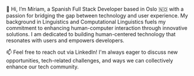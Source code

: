 👋 Hi, I’m Míriam, a Spanish Full Stack Developer based in Oslo 🇳🇴 with a passion for bridging the gap between technology and user experience. My background in Linguistics and Computational Linguistics fuels my commitment to enhancing human-computer interaction through innovative solutions. I am dedicated to building human-centered technology that resonates with users and empowers developers.

📫 Feel free to reach out via LinkedIn! I'm always eager to discuss new opportunities, tech-related challenges, and ways we can collectively enhance our tech community.
